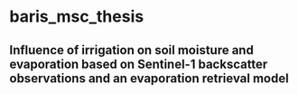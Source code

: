 # baris_msc_thesis

## Influence of irrigation on soil moisture and evaporation based on Sentinel-1 backscatter observations and an evaporation retrieval model